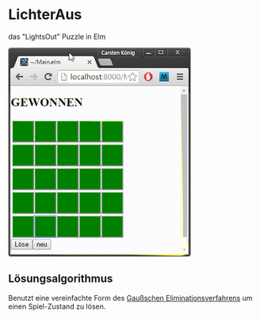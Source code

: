 # LichterAus
das "LightsOut" Puzzle in Elm

![Demo Gif](./LichtAus.gif)

## Lösungsalgorithmus

Benutzt eine vereinfachte Form des [Gaußschen Eliminationsverfahrens](https://de.wikipedia.org/wiki/Gau%C3%9Fsches_Eliminationsverfahren)
um einen Spiel-Zustand zu lösen.
